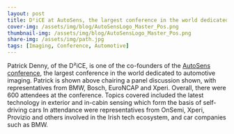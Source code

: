 ```yaml
---
layout: post
title: D²iCE at AutoSens, the largest conference in the world dedicated to automotive imaging
cover-img: /assets/img/blog/AutoSensLogo_Master_Pos.png
thumbnail-img: /assets/img/blog/AutoSensLogo_Master_Pos.png
share-img: /assets/img/path.jpg
tags: [Imaging, Conference, Automotive]
---
```


Patrick Denny, of the D²iCE, is one of the co-founders of the [AutoSens conference](https://auto-sens.com/), the largest conference in the world dedicated to automotive imaging. 
Patrick is shown above chairing a panel discussion shown, with representatives from BMW, Bosch, EuroNCAP and Xperi.
Overall, there were 600 attendees at the conference.
Topics covered included the latest technology in exterior and in-cabin sensing which form the basis of self-driving cars
In attendance were representatives from OnSemi, Xperi, Provizio and others involved in the Irish tech ecosystem, and car companies such as BMW.

